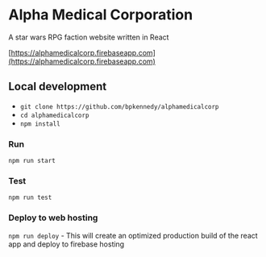 Alpha Medical Corporation
============
A star wars RPG faction website written in React

[https://alphamedicalcorp.firebaseapp.com](https://alphamedicalcorp.firebaseapp.com)

## Local development
* `git clone https://github.com/bpkennedy/alphamedicalcorp`
* `cd alphamedicalcorp`
* `npm install`

### Run
`npm run start`

### Test
`npm run test`

### Deploy to web hosting
`npm run deploy` - This will create an optimized production build of the react app and deploy to firebase hosting
